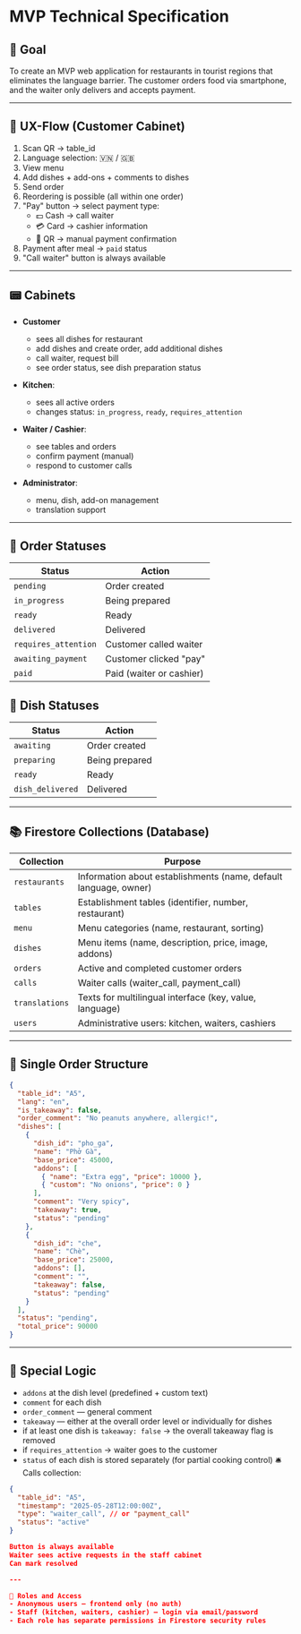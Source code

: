 # MVP Technical Specification

## 🎯 Goal

To create an MVP web application for restaurants in tourist regions that eliminates the language barrier. The customer orders food via smartphone, and the waiter only delivers and accepts payment.

---

## 📱 UX-Flow (Customer Cabinet)

1. Scan QR → table_id
2. Language selection: 🇻🇳 / 🇬🇧
3. View menu
4. Add dishes + add-ons + comments to dishes
5. Send order
6. Reordering is possible (all within one order)
7. "Pay" button → select payment type:
   - 💵 Cash → call waiter
   - 💳 Card → cashier information
   - 📲 QR → manual payment confirmation
8. Payment after meal → `paid` status
9. "Call waiter" button is always available

---

## 📟 Cabinets

- **Customer**
  - sees all dishes for restaurant
  - add dishes and create order, add additional dishes
  - call waiter, request bill
  - see order status, see dish preparation status

- **Kitchen**:
  - sees all active orders
  - changes status: `in_progress`, `ready`, `requires_attention`
- **Waiter / Cashier**:
  - see tables and orders
  - confirm payment (manual)
  - respond to customer calls
- **Administrator**:
  - menu, dish, add-on management
  - translation support

---

## 🔄 Order Statuses

| Status               | Action                       |
| -------------------- | ---------------------------- |
| `pending`            | Order created                |
| `in_progress`        | Being prepared               |
| `ready`              | Ready                        |
| `delivered`          | Delivered                    |
| `requires_attention` | Customer called waiter       |
| `awaiting_payment`   | Customer clicked "pay"       |
| `paid`               | Paid (waiter or cashier)     |

## 🔄 Dish Statuses

| Status               | Action                       |
| -------------------- | ---------------------------- |
| `awaiting`           | Order created                |
| `preparing`          | Being prepared               |
| `ready`              | Ready                        |
| `dish_delivered`     | Delivered                    |

---

## 📚 Firestore Collections (Database)

| Collection       | Purpose                                                    |
|----------------|-------------------------------------------------------------|
| `restaurants`  | Information about establishments (name, default language, owner) |
| `tables`       | Establishment tables (identifier, number, restaurant)      |
| `menu`         | Menu categories (name, restaurant, sorting)                |
| `dishes`       | Menu items (name, description, price, image, addons)       |
| `orders`       | Active and completed customer orders                       |
| `calls`        | Waiter calls (waiter_call, payment_call)                   |
| `translations` | Texts for multilingual interface (key, value, language)    |
| `users`        | Administrative users: kitchen, waiters, cashiers           |

---

## 🧾 Single Order Structure

```json
{
  "table_id": "A5",
  "lang": "en",
  "is_takeaway": false,
  "order_comment": "No peanuts anywhere, allergic!",
  "dishes": [
    {
      "dish_id": "pho_ga",
      "name": "Phở Gà",
      "base_price": 45000,
      "addons": [
        { "name": "Extra egg", "price": 10000 },
        { "custom": "No onions", "price": 0 }
      ],
      "comment": "Very spicy",
      "takeaway": true,
      "status": "pending"
    },
    {
      "dish_id": "che",
      "name": "Chè",
      "base_price": 25000,
      "addons": [],
      "comment": "",
      "takeaway": false,
      "status": "pending"
    }
  ],
  "status": "pending",
  "total_price": 90000
}
```

---

## 🧠 Special Logic

- `addons` at the dish level (predefined + custom text)
- `comment` for each dish
- `order_comment` — general comment
- `takeaway` — either at the overall order level or individually for dishes
- if at least one dish is `takeaway: false` → the overall takeaway flag is removed
- if `requires_attention` → waiter goes to the customer
- `status` of each dish is stored separately (for partial cooking control)
🛎️ Calls collection:

```json
{
  "table_id": "A5",
  "timestamp": "2025-05-28T12:00:00Z",
  "type": "waiter_call", // or "payment_call"
  "status": "active"
}

Button is always available
Waiter sees active requests in the staff cabinet
Can mark resolved

---

🔐 Roles and Access
- Anonymous users — frontend only (no auth)
- Staff (kitchen, waiters, cashier) — login via email/password
- Each role has separate permissions in Firestore security rules